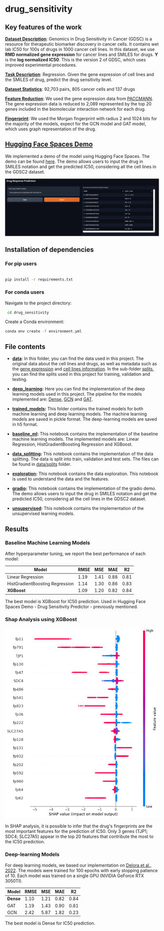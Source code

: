 # drug_sensitivity

## Key features of the work

**<ins>Dataset Description**: Genomics in Drug Sensitivity in Cancer (GDSC) is a resource for therapeutic biomarker discovery in cancer cells. It contains wet lab IC50 for 100s of drugs in 1000 cancer cell lines. In this dataset, we use **RMD normalized gene expression** for cancer lines and SMILES for drugs. **Y** is the **log normalized IC50**. This is the version 2 of GDSC, which uses improved experimental procedures.

**<ins>Task Description**: Regression. Given the gene expression of cell lines and the SMILES of drug, predict the drug sensitivity level.

**<ins>Dataset Statistics**: 92,703 pairs, 805 cancer cells and 137 drugs

**<ins>Feature Reduction**: We used the gene expression data from [PACCMANN](https://academic.oup.com/nar/article/48/W1/W502/5836770). The gene expression data is reduced to 2,089 represented by the top 20 genes included in the biomolecular interaction network for each drug.

**<ins>Fingerprint**: We used the Morgan fingerprint with radius 2 and 1024 bits for the majority of the models, expect for the GCN model and GAT model, which uses graph representation of the drug.

## <ins>Hugging Face Spaces Demo
We implemented a demo of the model using Hugging Face Spaces. The demo can be found [here](https://huggingface.co/spaces/paulo-seixal/drug_sensitivity). The demo allows users to input the drug in SMILES notation and get the predicted IC50, considering all the cell lines in the GDSC2 dataset.

![hug](data/hugging_face_spaces.png)

## Installation of dependencies

### For pip users

```bash

pip install -r requirements.txt

```

### For conda users


 Navigate to the project directory:

   ```bash
    cd drug_sensitivity
   ```


Create a Conda environment:

```bash
conda env create -f environment.yml
```
## File contents

+ **[data](data)**: In this folder, you can find the data used in this project. The original data about the cell lines and drugs, as well as metadata such as the [gene expression](data/gene_expression.csv) and [cell lines information](data/cell_line_info.csv). In the sub-folder [splits](data/splits), you can find the splits used in this project for training, validation and testing.

+ **<sis>[deep_learning](deep_learning):** Here you can find the implementation of the deep learning models used in this project. The pipeline for the models implemented are: [Dense](deep_learning/pipeline_dense.ipynb), [GCN](deep_learning/pipeline_druggcn.ipynb) and [GAT](deep_learning/pipeline_druggat.ipynb).

+ **<sis>[trained_models](trained_models):** This folder contains the trained models for both machine learning and deep learning models. The machine learning models are saved in pickle format. The deep-learning models are saved in h5 format.

+ **<sis>[baseline_ml](baseline_ml.ipynb):** This notebook contains the implementation of the baseline machine learning models. The implemented models are: Linear Regression, HistGradientBoosting Regression and XGBoost.

+ **<sis>[data_splitting](data_splitting.ipynb):** This notebook contains the implementation of the data splitting. The data is split into train, validation and test sets. The files can be found in [data/splits](data/splits) folder.

+ **<sis>[exploration](exploration.ipynb):** This notebook contains the data exploration. This notebook is used to understand the data and the features.

+ **<sis>[gradio](gradio.ipynb):** This notebook contains the implementation of the gradio demo. The demo allows users to input the drug in SMILES notation and get the predicted IC50, considering all the cell lines in the GDSC2 dataset.

+ **<sis>[unsupervised](unsupervised.ipynb):** This notebook contains the implementation of the unsupervised learning models.


## Results

### Baseline Machine Learning Models
After hyperparameter tuning, we report the best performance of each model:

| Model | RMSE | MSE | MAE | R2 |
| --- | --- | --- | --- | --- |
| Linear Regression | 1.19 | 1.41 | 0.88 | 0.81 |
| HistGradientBoosting Regression | 1.14 | 1.30 | 0.86 | 0.83 |
| **XGBoost** | 1.09 | 1.20 | 0.82 | 0.84 |

The best model is XGBoost for IC50 prediction. Used in Hugging Face Spaces Demo - Drug Sensitivity Predictor - previously mentioned.

### Shap Analysis using XGBoost

![shap](data/Shap_analysis.png)

In SHAP analysis, it is possible to infer that the drug's fingerprints are the most important features for the prediction of IC50. Only 3 genes (TJP1; SDC4; SLC27A5) appear in the top 20 features that contribute the most to the IC50 prediction. 

### Deep-learning Models

For deep learning models, we based our implementation on [Delora et al., 2022](https://github.com/BioSystemsUM/drug_response_pipeline). The models were trained for 100 epochs with early stopping patience of 10. Each model was trained on a single GPU (NVIDIA GeForce RTX 3050TI).

| Model | RMSE | MSE | MAE | R2 |
| --- | --- | --- | --- | --- |
| **Dense** | 1.10 | 1.21 | 0.82 | 0.84 |
| GAT | 1.19 | 1.43 | 0.90 | 0.81 |
| GCN | 2.42 | 5.87 | 1.82 | 0.23 |

The best model is Dense for IC50 prediction.
